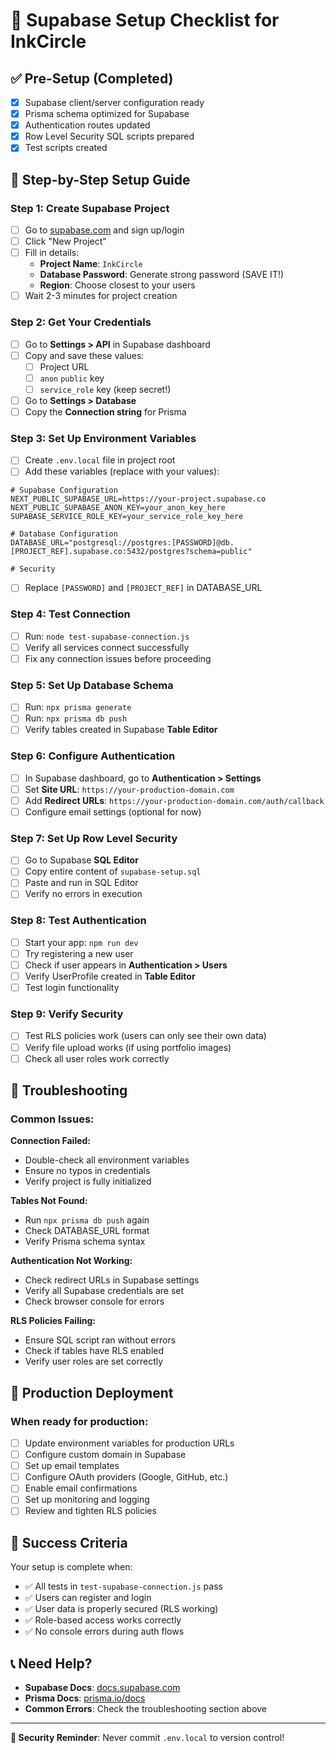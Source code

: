 # 🚀 Supabase Setup Checklist for InkCircle

## ✅ Pre-Setup (Completed)
- [x] Supabase client/server configuration ready
- [x] Prisma schema optimized for Supabase
- [x] Authentication routes updated
- [x] Row Level Security SQL scripts prepared
- [x] Test scripts created

## 📝 Step-by-Step Setup Guide

### Step 1: Create Supabase Project
- [ ] Go to [supabase.com](https://supabase.com) and sign up/login
- [ ] Click "New Project"
- [ ] Fill in details:
  - **Project Name**: `InkCircle`
  - **Database Password**: Generate strong password (SAVE IT!)
  - **Region**: Choose closest to your users
- [ ] Wait 2-3 minutes for project creation

### Step 2: Get Your Credentials
- [ ] Go to **Settings > API** in Supabase dashboard
- [ ] Copy and save these values:
  - [ ] Project URL
  - [ ] `anon` `public` key
  - [ ] `service_role` key (keep secret!)
- [ ] Go to **Settings > Database** 
- [ ] Copy the **Connection string** for Prisma

### Step 3: Set Up Environment Variables
- [ ] Create `.env.local` file in project root
- [ ] Add these variables (replace with your values):

```env
# Supabase Configuration
NEXT_PUBLIC_SUPABASE_URL=https://your-project.supabase.co
NEXT_PUBLIC_SUPABASE_ANON_KEY=your_anon_key_here
SUPABASE_SERVICE_ROLE_KEY=your_service_role_key_here

# Database Configuration
DATABASE_URL="postgresql://postgres:[PASSWORD]@db.[PROJECT_REF].supabase.co:5432/postgres?schema=public"

# Security

```


- [ ] Replace `[PASSWORD]` and `[PROJECT_REF]` in DATABASE_URL

### Step 4: Test Connection
- [ ] Run: `node test-supabase-connection.js`
- [ ] Verify all services connect successfully
- [ ] Fix any connection issues before proceeding

### Step 5: Set Up Database Schema
- [ ] Run: `npx prisma generate`
- [ ] Run: `npx prisma db push`
- [ ] Verify tables created in Supabase **Table Editor**

### Step 6: Configure Authentication
- [ ] In Supabase dashboard, go to **Authentication > Settings**
- [ ] Set **Site URL**: `https://your-production-domain.com`
- [ ] Add **Redirect URLs**: `https://your-production-domain.com/auth/callback`
- [ ] Configure email settings (optional for now)

### Step 7: Set Up Row Level Security
- [ ] Go to Supabase **SQL Editor**
- [ ] Copy entire content of `supabase-setup.sql`
- [ ] Paste and run in SQL Editor
- [ ] Verify no errors in execution

### Step 8: Test Authentication
- [ ] Start your app: `npm run dev`
- [ ] Try registering a new user
- [ ] Check if user appears in **Authentication > Users**
- [ ] Verify UserProfile created in **Table Editor**
- [ ] Test login functionality

### Step 9: Verify Security
- [ ] Test RLS policies work (users can only see their own data)
- [ ] Verify file upload works (if using portfolio images)
- [ ] Check all user roles work correctly

## 🔧 Troubleshooting

### Common Issues:

**Connection Failed:**
- Double-check all environment variables
- Ensure no typos in credentials
- Verify project is fully initialized

**Tables Not Found:**
- Run `npx prisma db push` again
- Check DATABASE_URL format
- Verify Prisma schema syntax

**Authentication Not Working:**
- Check redirect URLs in Supabase settings
- Verify all Supabase credentials are set
- Check browser console for errors

**RLS Policies Failing:**
- Ensure SQL script ran without errors
- Check if tables have RLS enabled
- Verify user roles are set correctly

## 📱 Production Deployment

### When ready for production:
- [ ] Update environment variables for production URLs
- [ ] Configure custom domain in Supabase
- [ ] Set up email templates
- [ ] Configure OAuth providers (Google, GitHub, etc.)
- [ ] Enable email confirmations
- [ ] Set up monitoring and logging
- [ ] Review and tighten RLS policies

## 🎉 Success Criteria

Your setup is complete when:
- ✅ All tests in `test-supabase-connection.js` pass
- ✅ Users can register and login
- ✅ User data is properly secured (RLS working)
- ✅ Role-based access works correctly
- ✅ No console errors during auth flows

## 📞 Need Help?

- **Supabase Docs**: [docs.supabase.com](https://docs.supabase.com)
- **Prisma Docs**: [prisma.io/docs](https://prisma.io/docs)
- **Common Errors**: Check the troubleshooting section above

---

**🚨 Security Reminder**: Never commit `.env.local` to version control! 